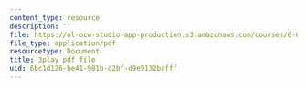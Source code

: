 ```yaml
---
content_type: resource
description: ''
file: https://ol-ocw-studio-app-production.s3.amazonaws.com/courses/6-042j-mathematics-for-computer-science-spring-2015/6bc1d126be41981bc2bfd9e9132bafff_juGgfHsO-xM.pdf
file_type: application/pdf
resourcetype: Document
title: 3play pdf file
uid: 6bc1d126-be41-981b-c2bf-d9e9132bafff
---
```

